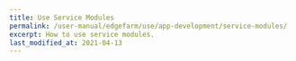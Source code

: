 ```yaml
---
title: Use Service Modules
permalink: /user-manual/edgefarm/use/app-development/service-modules/
excerpt: How to use service modules.
last_modified_at: 2021-04-13
---
```

